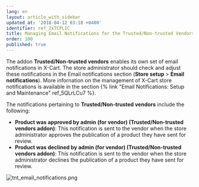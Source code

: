 ```yaml
---
lang: en
layout: article_with_sidebar
updated_at: '2018-04-12 03:18 +0400'
identifier: ref_2x7CPLIC
title: Managing Email Notifications for the Trusted/Non-trusted Vendors Addon
order: 100
published: true
---
```

The addon **Trusted/Non-trusted vendors** enables its own set of email notifications in X-Cart. The store administrator should check and adjust these notifications in the Email notifications section (**Store setup** > **Email notifications**). More infornation on the management of X-Cart store notifications is available in the section {% link "Email Notifications: Setup and Maintenance" ref_5QLrLCu7 %}.

The notifications pertaining to **Trusted/Non-trusted vendors** include the following:

   * **Product was approved by admin (for vendor) (Trusted/Non-trusted vendors addon)**: This notification is sent to the vendor when the store administrator approves the publication of a product they have sent for review.
   * **Product was declined by admin (for vendor) (Trusted/Non-trusted vendors addon)**: This notification is sent to the vendor when the store administrator declines the publication of a product they have sent for review.
   
![tnt_email_notifications.png]({{site.baseurl}}/attachments/ref_2x7CPLIC/tnt_email_notifications.png)
